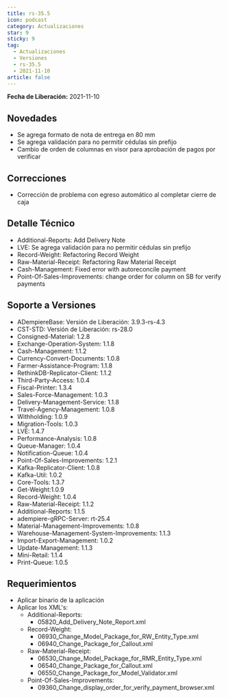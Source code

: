 ```yaml
---
title: rs-35.5
icon: podcast
category: Actualizaciones
star: 9
sticky: 9
tag:
  - Actualizaciones
  - Versiones
  - rs-35.5
  - 2021-11-10
article: false
---
```


**Fecha de Liberación:** 2021-11-10

## Novedades

- Se agrega formato de nota de entrega en 80 mm
- Se agrega validación para no permitir cédulas sin prefijo
- Cambio de orden de columnas en visor para aprobación de pagos por verificar

## Correcciones

- Corrección de problema con egreso automático al completar cierre de caja

## Detalle Técnico

- Additional-Reports: Add Delivery Note
- LVE: Se agrega validación para no permitir cédulas sin prefijo
- Record-Weight: Refactoring Record Weight
- Raw-Material-Receipt: Refactoring Raw Material Receipt
- Cash-Management: Fixed error with autoreconcile payment
- Point-Of-Sales-Improvements: change order for column on SB for verify payments

## Soporte a Versiones

- ADempiereBase: Versión de Liberación: 3.9.3-rs-4.3
- CST-STD: Versión de Liberación: rs-28.0
- Consigned-Material: 1.2.8
- Exchange-Operation-System: 1.1.8
- Cash-Management: 1.1.2
- Currency-Convert-Documents: 1.0.8
- Farmer-Assistance-Program: 1.1.8
- RethinkDB-Replicator-Client: 1.1.2
- Third-Party-Access: 1.0.4
- Fiscal-Printer: 1.3.4
- Sales-Force-Management: 1.0.3
- Delivery-Management-Service: 1.1.8
- Travel-Agency-Management: 1.0.8
- Withholding: 1.0.9
- Migration-Tools: 1.0.3
- LVE: 1.4.7
- Performance-Analysis: 1.0.8
- Queue-Manager: 1.0.4
- Notification-Queue: 1.0.4
- Point-Of-Sales-Improvements: 1.2.1
- Kafka-Replicator-Client: 1.0.8
- Kafka-Util: 1.0.2
- Core-Tools: 1.3.7
- Get-Weight:1.0.9
- Record-Weight: 1.0.4
- Raw-Material-Receipt: 1.1.2
- Additional-Reports: 1.1.5
- adempiere-gRPC-Server: rt-25.4
- Material-Management-Improvements: 1.0.8
- Warehouse-Management-System-Improvements: 1.1.3
- Import-Export-Management: 1.0.2
- Update-Management: 1.1.3
- Mini-Retail: 1.1.4
- Print-Queue: 1.0.5

## Requerimientos

- Aplicar binario de la aplicación
- Aplicar los XML's:
  - Additional-Reports:
    - 05820_Add_Delivery_Note_Report.xml
  - Record-Weight:
    - 06930_Change_Model_Package_for_RW_Entity_Type.xml
    - 06940_Change_Package_for_Callout.xml
  - Raw-Material-Receipt:
    - 06530_Change_Model_Package_for_RMR_Entity_Type.xml
    - 06540_Change_Package_for_Callout.xml
    - 06550_Change_Package_for_Model_Validator.xml
  - Point-Of-Sales-Improvements:
    - 09360_Change_display_order_for_verify_payment_browser.xml
